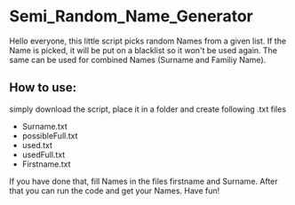 # Semi_Random_Name_Generator

Hello everyone, this little script picks random Names from a given list. 
If the Name is picked, it will be put on a blacklist so it won't be used again.
The same can be used for combined Names (Surname and Familiy Name).

## How to use:

simply download the script, place it in a folder and create following .txt files
  - Surname.txt
  - possibleFull.txt
  - used.txt
  - usedFull.txt
  - Firstname.txt
  
If you have done that, fill Names in the files firstname and Surname. After that you can run the code and get your Names. 
Have fun!
